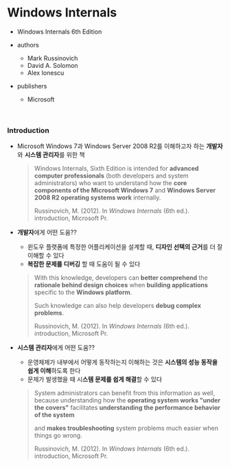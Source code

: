 # Windows Internals

- Windows Internals 6th Edition
- authors
  - Mark Russinovich
  - David A. Solomon
  - Alex Ionescu

- publishers
  - Microsoft

<br>

### Introduction

- Microsoft Windows 7과 Windows Server 2008 R2를 이해하고자 하는 **개발자**와 **시스템 관리자**를 위한 책

  > Windows Internals, Sixth Edition is intended for **advanced computer professionals** (both developers and system administrators) who want to understand how the **core components of the Microsoft Windows 7** and **Windows Server 2008 R2 operating systems work** internally.
  >
  > Russinovich, M. (2012). In *Windows Internals* (6th ed.). introduction, Microsoft Pr. 

- **개발자**에게 어떤 도움??

  - 윈도우 플랫폼에 특정한 어플리케이션을 설계할 때, **디자인 선택의 근거**를 더 잘 이해할 수 있다
  - **복잡한 문제를 디버깅** 할 때 도움이 될 수 있다

  > With this knowledge, developers can **better comprehend** the **rationale behind design choices** when **building applications** specific to the **Windows platform**.
  >
  > Such knowledge can also help developers **debug complex problems**.
  >
  > Russinovich, M. (2012). In *Windows Internals* (6th ed.). introduction, Microsoft Pr. 

- **시스템 관리자**에게 어떤 도움??

  - 운영체제가 내부에서 어떻게 동작하는지 이해하는 것은 **시스템의 성능 동작을 쉽게 이해**하도록 한다
  - 문제가 발생했을 때 시**스템 문제를 쉽게 해결**할 수 있다

  > System administrators can benefit from  this information as well, because understanding how the **operating system works "under the covers"** facilitates **understanding the performance behavior of the system** 
  >
  > and **makes troubleshooting** system problems much easier when things go wrong.
  >
  > Russinovich, M. (2012). In *Windows Internals* (6th ed.). introduction, Microsoft Pr. 

